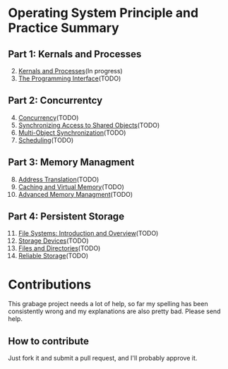 # Operating System Principle and Practice Summary
## Part 1: Kernals and Processes
2.  [Kernals and Processes](Chapter2.md)(In progress)
3.  [The Programming Interface](Chapter3.md)(TODO)
## Part 2: Concurrentcy
4. [Concurrency](Chapter4.md)(TODO)
5. [Synchronizing Access to Shared Objects](Chapter5.md)(TODO)
6. [Multi-Object Synchronization](Chapter6.md)(TODO)
7. [Scheduling](Chapter7.md)(TODO)
## Part 3: Memory Managment
8. [Address Translation](Chapter8.md)(TODO)
9. [Caching and Virtual Memory](Chapter9.md)(TODO)
10. [Advanced Memory Managment](Chapter10.md)(TODO)
## Part 4: Persistent Storage
11. [File Systems: Introduction and Overview](Chapter11.md)(TODO)
12. [Storage Devices](Chapter12.md)(TODO)
13. [Files and Directories](Chapter13.md)(TODO)
14. [Reliable Storage](Chapter14,md)(TODO)
# Contributions
This grabage project needs a lot of help, so far my spelling has been consistently wrong and my explanations are also pretty bad. Please send help. 
## How to contribute
Just fork it and submit a pull request, and I'll probably approve it.